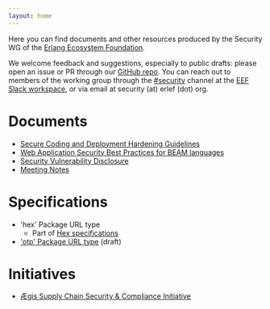 ```yaml
---
layout: home
---
```


Here you can find documents and other resources produced by the Security WG of the [Erlang Ecosystem Foundation](https://erlef.org).

We welcome feedback and suggestions, especially to public drafts: please open an issue or PR through our [GitHub repo](https://github.com/erlef/security-wg). You can reach out to members of the working group through the [#security](https://the-eef.slack.com/archives/CTP7P1E9X) channel at the [EEF Slack workspace](https://erlef.org/slack-invite/erlef), or via email at security (at) erlef (dot) org.

# Documents

* [Secure Coding and Deployment Hardening Guidelines](secure_coding_and_deployment_hardening)
* [Web Application Security Best Practices for BEAM languages](web_app_security_best_practices_beam)
* [Security Vulnerability Disclosure](security_vulnerability_disclosure)
* [Meeting Notes](https://erlangforums.com/t/security-working-group-minutes/3451)

# Specifications

* 'hex' Package URL type
    * Part of [Hex specifications](https://github.com/hexpm/specifications/blob/master/package-url.md)
* ['otp' Package URL type](specs/otp_purl_type) (draft)

# Initiatives

* [Ægis Supply Chain Security & Compliance Initiative](aegis)